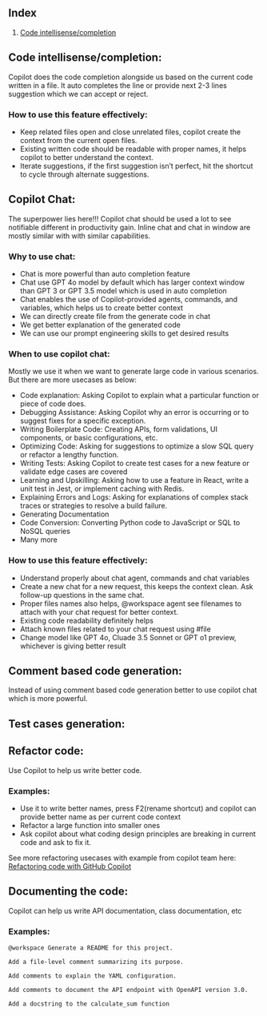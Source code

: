 ## Index

1. [Code intellisense/completion](#code-intellisensecompletion)


## Code intellisense/completion:
Copilot does the code completion alongside us based on the current code written in a file. It auto completes the line or provide next 2-3 lines suggestion which we can accept or reject.

### How to use this feature effectively:
- Keep related files open and close unrelated files, copilot create the context from the current open files.
- Existing written code should be readable with proper names, it helps copilot to better understand the context.
- Iterate suggestions, if the first suggestion isn’t perfect, hit the shortcut to cycle through alternate suggestions.


## Copilot Chat:
The superpower lies here!!! Copilot chat should be used a lot to see notifiable different in productivity gain.
Inline chat and chat in window are mostly similar with with similar capabilities.

### Why to use chat:
- Chat is more powerful than auto completion feature
- Chat use GPT 4o model by default which has larger context window than GPT 3 or GPT 3.5 model which is used in auto completion
- Chat enables the use of Copilot-provided agents, commands, and variables, which helps us to create better context
- We can directly create file from the generate code in chat
- We get better explanation of the generated code
- We can use our prompt engineering skills to get desired results

### When to use copilot chat:
Mostly we use it when we want to generate large code in various scenarios. But there are more usecases as below:
- Code explanation: Asking Copilot to explain what a particular function or piece of code does.
- Debugging Assistance: Asking Copilot why an error is occurring or to suggest fixes for a specific exception.
- Writing Boilerplate Code: Creating APIs, form validations, UI components, or basic configurations, etc.
- Optimizing Code: Asking for suggestions to optimize a slow SQL query or refactor a lengthy function.
- Writing Tests: Asking Copilot to create test cases for a new feature or validate edge cases are covered
- Learning and Upskilling: Asking how to use a feature in React, write a unit test in Jest, or implement caching with Redis.
- Explaining Errors and Logs: Asking for explanations of complex stack traces or strategies to resolve a build failure.
- Generating Documentation
- Code Conversion: Converting Python code to JavaScript or SQL to NoSQL queries
- Many more

### How to use this feature effectively:
- Understand properly about chat agent, commands and chat variables
- Create a new chat for a new request, this keeps the context clean. Ask follow-up questions in the same chat.
- Proper files names also helps, @workspace agent see filenames to attach with your chat request for better context.
- Existing code readability definitely helps
- Attach known files related to your chat request using #file
- Change model like GPT 4o, Cluade 3.5 Sonnet or GPT o1 preview, whichever is giving better result


## Comment based code generation:
Instead of using comment based code generation better to use copilot chat which is more powerful.


## Test cases generation:

## Refactor code:
Use Copilot to help us write better code.

### Examples:
- Use it to write better names, press F2(rename shortcut) and copilot can provide better name as per current code context
- Refactor a large function into smaller ones
- Ask copilot about what coding design principles are breaking in current code and ask to fix it.

See more refactoring usecases with example from copilot team here: [Refactoring code with GitHub Copilot
](https://docs.github.com/en/copilot/using-github-copilot/example-use-cases/refactoring-code-with-github-copilot)


## Documenting the code:
Copilot can help us write API documentation, class documentation, etc

### Examples:
```
@workspace Generate a README for this project.
```
```
Add a file-level comment summarizing its purpose.
```
```
Add comments to explain the YAML configuration.
```
```
Add comments to document the API endpoint with OpenAPI version 3.0.
```
```
Add a docstring to the calculate_sum function
```